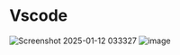 # Vscode
![Screenshot 2025-01-12 033327](https://github.com/user-attachments/assets/088a8a74-2259-4e29-95be-36dbcc96a14f)
![image](https://github.com/user-attachments/assets/a48f1d00-2df6-4a42-930e-0d47daf53a32)

